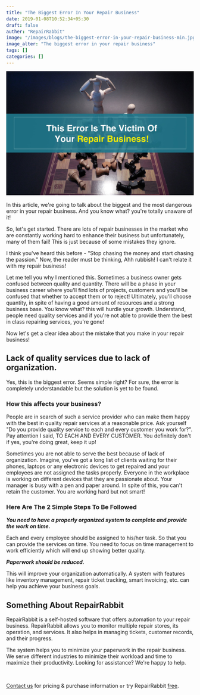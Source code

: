 ```yaml
---
title: "The Biggest Error In Your Repair Business"
date: 2019-01-08T10:52:34+05:30
draft: false
auther: "RepairRabbit"
image: "/images/blogs/the-biggest-error-in-your-repair-business-min.jpg"
image_alter: "The biggest error in your repair business"
tags: []
categories: []
---
```


<img src="/images/blogs/the-biggest-error-in-your-repair-business-min.jpg" alt="The biggest error in your repair business"/>


In this article, we're going to talk about the biggest and the most dangerous error in your repair business. And you know what? you're totally unaware of it! 

So, let's get started. There are lots of repair businesses in the market who are constantly working hard to enhance their business but unfortunately, many of them fail! This is just because of some mistakes they ignore. 

I think you've heard this before - "Stop chasing the money and start chasing the passion." Now, the reader must be thinking, Ahh rubbish! I can't relate it with my repair business!

Let me tell you why I mentioned this. Sometimes a business owner gets confused between quality and quantity. 
There will be a phase in your business career where you'll find lots of projects, customers and you'll be confused that whether to accept them or to reject! Ultimately, you'll choose quantity, in spite of having a good amount of resources and a strong business base. You know what? this will hurdle your growth. Understand, people need quality services and if you're not able to provide them the best in class repairing services, you're gone!

Now let's get a clear idea about the mistake that you make in your repair business!

## Lack of quality services due to lack of organization.

Yes, this is the biggest error. Seems simple right? For sure, the error is completely understandable but the solution is yet to be found.

### How this affects your business?

People are in search of such a service provider who can make them happy with the best in quality repair services at a reasonable price. Ask yourself "Do you provide quality service to each and every customer you work for?". Pay attention I said, TO EACH AND EVERY CUSTOMER. You definitely don't if yes, you're doing great, keep it up!

Sometimes you are not able to serve the best because of lack of organization. Imagine, you've got a long list of clients waiting for their phones, laptops or any electronic devices to get repaired and your employees are not assigned the tasks properly. Everyone in the workplace is working on different devices that they are passionate about. Your manager is busy with a pen and paper around. In spite of this, you can't retain the customer. You are working hard but not smart!

### Here Are The 2 Simple Steps To Be Followed

___You need to have a properly organized system to complete and provide the work on time.___ 

Each and every employee should be assigned to his/her task. So that you can provide the services on time. You need to focus on time management to work efficiently which will end up showing better quality.

___Paperwork should be reduced.___

This will improve your organization automatically. A system with features like inventory management, repair ticket tracking, smart invoicing, etc. can help you achieve your business goals.

## Something About RepairRabbit

RepairRabbit is a self-hosted software that offers automation to your repair business. RepairRabbit allows you to monitor multiple repair stores, its operation, and services. It also helps in managing tickets, customer records, and their progress.

The system helps you to minimize your paperwork in the repair business. We serve different industries to minimize their workload and time to maximize their productivity. Looking for assistance? We're happy to help.

<br>

<a href="mailto:contact@repairrabbit.co?subject=Query of RepairRabbit" target="_blank">Contact us</a> for pricing & purchase information `or` try RepairRabbit <a href="https://demo.repairrabbit.co/admin" rel="noopener" target="_blank" title="RepairRabbit Demo">free</a>.

<br>